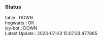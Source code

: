 ### Status


table : DOWN  
hogwarts : OK  
icy-bot : DOWN  
Latest Update : 2023-07-23 15:07:33.477865
